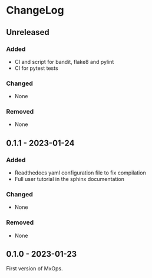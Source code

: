 # ChangeLog

## Unreleased

### Added

- CI and script for bandit, flake8 and pylint
- CI for pytest tests

### Changed

- None

### Removed

- None

## 0.1.1 - 2023-01-24

### Added

- Readthedocs yaml configuration file to fix compilation
- Full user tutorial in the sphinx documentation

### Changed

- None

### Removed

- None

## 0.1.0 - 2023-01-23

First version of MxOps.
